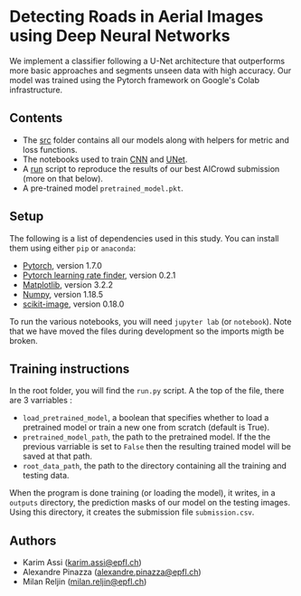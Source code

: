 # Detecting Roads in Aerial Images using Deep Neural Networks

We implement a classifier following a U-Net architecture that outperforms more basic approaches and segments unseen data with high accuracy. Our model was trained using the Pytorch framework on Google's Colab infrastructure. 

## Contents

- The [src](src) folder contains all our models along with helpers for metric and loss functions.
- The notebooks used to train [CNN](CNN.ipynb) and [UNet](Unet.ipynb). 
- A [run](run.py) script to reproduce the results of our best AICrowd submission (more on that below). 
- A pre-trained model `pretrained_model.pkt`.
 
## Setup

The following is a list of dependencies used in this study. You can install them using either `pip` or `anaconda`:
- [Pytorch](https://pytorch.org/), version 1.7.0
- [Pytorch learning rate finder](https://github.com/davidtvs/pytorch-lr-finder), version 0.2.1
- [Matplotlib](https://matplotlib.org/), version 3.2.2
- [Numpy](https://numpy.org/), version 1.18.5
- [scikit-image](https://scikit-image.org/), version 0.18.0

To run the various notebooks, you will need `jupyter lab` (or `notebook`). Note that we have moved the files during development so the imports migth be broken.

## Training instructions

In the root folder, you will find the `run.py` script. A the top of the file, there are 3 varriables :
- `load_pretrained_model`, a boolean that specifies whether to load a pretrained model or train a new one from scratch (default is True).
- `pretrained_model_path`, the path to the pretrained model. If the the previous varriable is set to `False`  then the resulting trained model will be saved at that path.
- `root_data_path`, the path to the directory containing all the training and testing data.

When the program is done training (or loading the model), it writes, in a `outputs` directory, the prediction masks of our model on the testing images. Using this directory, it creates the submission file `submission.csv`.

## Authors

- Karim Assi (karim.assi@epfl.ch)
- Alexandre Pinazza (alexandre.pinazza@epfl.ch)
- Milan Reljin (milan.reljin@epfl.ch)